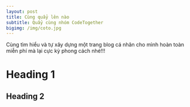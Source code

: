 ```yaml
---
layout: post
title: Cùng quẩy lên nào
subtitle: Quẩy cùng nhóm CodeTogether
bigimg: /img/coto.jpg
---
```


Cùng tìm hiểu và tự xây dựng một trang blog cá nhân cho mình hoàn toàn miễn phí mà lại cực kỳ phong cách nhé!!!
# Heading 1
## Heading 2
